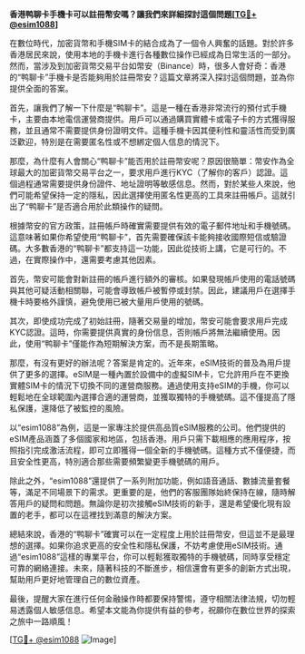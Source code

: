 **香港鸭聊卡手機卡可以註冊幣安嗎？讓我們來詳細探討這個問題[[TG💪+ @esim1088](https://t.me/s/esim1088)]**

在數位時代，加密貨幣和手機SIM卡的結合成為了一個令人興奮的話題。對於許多香港居民來說，使用本地的手機卡進行各種數位操作已經成為日常生活的一部分。然而，當涉及到加密貨幣交易平台如幣安（Binance）時，很多人會好奇：香港的“鸭聊卡”手機卡是否能夠用於註冊幣安？這篇文章將深入探討這個問題，並為你提供全面的答案。

首先，讓我們了解一下什麼是“鸭聊卡”。這是一種在香港非常流行的預付式手機卡，主要由本地電信運營商提供。用戶可以通過購買實體卡或電子卡的方式獲得服務，並且通常不需要提供身份證明文件。這種手機卡因其便利性和靈活性而受到廣泛歡迎，特別是在需要匿名性或不想綁定個人信息的情況下。

那麼，為什麼有人會關心“鸭聊卡”能否用於註冊幣安呢？原因很簡單：幣安作為全球最大的加密貨幣交易平台之一，要求用戶進行KYC（了解你的客戶）認證。這個過程通常需要提供身份證件、地址證明等敏感信息。然而，對於某些人來說，他們可能希望保持一定的隱私，因此選擇使用匿名性更高的工具來註冊帳戶。這就引出了“鸭聊卡”是否適合用於此類操作的疑問。

根據幣安的官方政策，註冊帳戶時確實需要提供有效的電子郵件地址和手機號碼。這意味著如果你希望使用“鸭聊卡”，首先需要確保該卡能夠接收國際短信或驗證碼。大多數香港的“鸭聊卡”都支持這一功能，因此從技術上講，它是可行的。不過，在實際操作中，還需要考慮其他因素。

首先，幣安可能會對新註冊的帳戶進行額外的審核。如果發現帳戶使用的電話號碼與其他可疑活動相關聯，可能會導致帳戶被暫停或封禁。因此，建議用戶在選擇手機卡時要格外謹慎，避免使用已被大量用戶使用的號碼。

其次，即使成功完成了初始註冊，隨著交易量的增加，幣安可能會要求用戶完成KYC認證。這時，你需要提供真實的身份信息，否則帳戶將無法繼續使用。因此，使用“鸭聊卡”僅能作為短期解決方案，而不是長期策略。

那麼，有沒有更好的辦法呢？答案是肯定的。近年來，eSIM技術的普及為用戶提供了更多的選擇。eSIM是一種內置於設備中的虛擬SIM卡，它允許用戶在不更換實體SIM卡的情況下切換不同的運營商服務。通過使用支持eSIM的手機，你可以輕鬆地在全球範圍內選擇合適的運營商，並獲取獨特的手機號碼。這不僅提高了隱私保護，還降低了被監控的風險。

以“esim1088”為例，這是一家專注於提供高品質eSIM服務的公司。他們提供的eSIM產品涵蓋了多個國家和地區，包括香港。用戶只需下載相應的應用程序，按照指引完成激活流程，即可立即獲得一個全新的手機號碼。這種方式不僅便捷，而且安全性更高，特別適合那些需要頻繁變更手機號碼的用戶。

除此之外，“esim1088”還提供了一系列附加功能，例如語音通話、數據流量套餐等，滿足不同場景下的需求。更重要的是，他們的客服團隊始終保持在線，隨時解答用戶的疑問和問題。無論你是初次接觸eSIM技術的新手，還是希望優化現有設置的老手，都可以在這裡找到滿意的解決方案。

總結來說，香港的“鸭聊卡”確實可以在一定程度上用於註冊幣安，但這並不是最理想的選擇。如果你追求更高的安全性和隱私保護，不妨考慮使用eSIM技術。通過“esim1088”這樣的專業平台，你可以輕鬆獲取獨特的手機號碼，同時享受穩定可靠的網絡連接。未來，隨著科技的不斷進步，相信還會有更多的創新方式出現，幫助用戶更好地管理自己的數位資產。

最後，提醒大家在進行任何金融操作時都要保持警惕，遵守相關法律法規，切勿輕易透露個人敏感信息。希望本文能為你提供有益的參考，祝願你在數位世界的探索之旅中一路順風！

[[TG💪+ @esim1088](https://t.me/s/esim1088) ![Image](https://i.postimg.cc/4NQfJmqS/Snipaste-2025-05-13-00-14-12.png)]